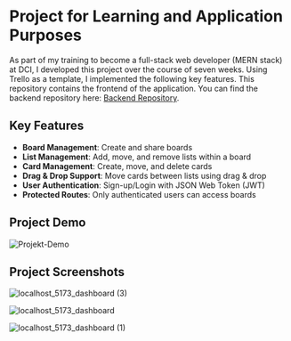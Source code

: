 # Project for Learning and Application Purposes

As part of my training to become a full-stack web developer (MERN stack) at DCI, I developed this project over the course of seven weeks. Using Trello as a template, I implemented the following key features. This repository contains the frontend of the application. You can find the backend repository here: [Backend Repository](https://github.com/bistorben/trellomania-backend).

## Key Features

- **Board Management**: Create and share boards  
- **List Management**: Add, move, and remove lists within a board  
- **Card Management**: Create, move, and delete cards  
- **Drag & Drop Support**: Move cards between lists using drag & drop  
- **User Authentication**: Sign-up/Login with JSON Web Token (JWT)  
- **Protected Routes**: Only authenticated users can access boards  

## Project Demo

![Projekt-Demo]([https://github.com/dein-benutzername/dein-repo/raw/main/demo.gif](https://github.com/bistorben/trellomania-frontend/blob/main/public/demo.gif))


## Project Screenshots

![localhost_5173_dashboard (3)](https://github.com/user-attachments/assets/13b8687d-3ce3-4a71-a2c8-9680e430bd17)

![localhost_5173_dashboard](https://github.com/user-attachments/assets/3ef1f3af-0197-4ddb-9d75-5515a261fcc6)

![localhost_5173_dashboard (1)](https://github.com/user-attachments/assets/fd3ad130-6268-4a98-bf47-c6fa4dd6f73b)

